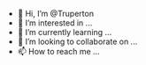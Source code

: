 - 👋 Hi, I’m @Truperton
- 👀 I’m interested in ...
- 🌱 I’m currently learning ...
- 💞️ I’m looking to collaborate on ...
- 📫 How to reach me ...

<!---
Truperton/Truperton is a ✨ special ✨ repository because its `README.md` (this file) appears on your GitHub profile.
You can click the Preview link to take a look at your changes.
--->

